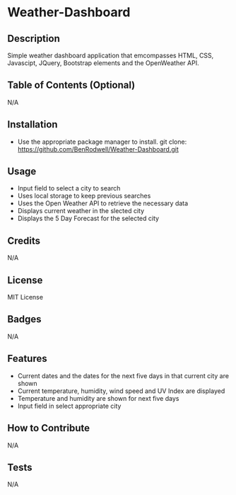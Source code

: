 # Weather-Dashboard

## Description

Simple weather dashboard application that emcompasses HTML, CSS, Javascipt, JQuery, Bootstrap elements and the OpenWeather API.

## Table of Contents (Optional)

N/A

## Installation

- Use the appropriate package manager to install.
  git clone: https://github.com/BenRodwell/Weather-Dashboard.git

## Usage

- Input field to select a city to search
- Uses local storage to keep previous searches
- Uses the Open Weather API to retrieve the necessary data
- Displays current weather in the slected city
- Displays the 5 Day Forecast for the selected city

## Credits

N/A

## License

MIT License

## Badges

N/A

## Features

- Current dates and the dates for the next five days in that current city are shown
- Current temperature, humidity, wind speed and UV Index are displayed
- Temperature and humidity are shown for next five days
- Input field in select appropriate city

## How to Contribute

N/A

## Tests

N/A
